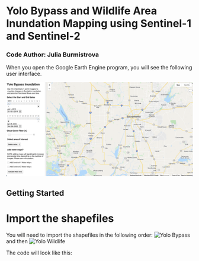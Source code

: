 # Yolo Bypass and Wildlife Area Inundation Mapping using Sentinel-1 and Sentinel-2
### Code Author: Julia Burmistrova

When you open the Google Earth Engine program, you will see the following user interface. 

![Google Earth Engine UI for Inundation Mapping](screenshots/ui_start.png)


## Getting Started
# Import the shapefiles
You will need to import the shapefiles in the following order: ![Yolo Bypass]([http://url/to/img.png](https://code.earthengine.google.com/?asset=users/valle/yolo_bypass)) and then ![Yolo Wildlife]([http://url/to/img.png]([https://code.earthengine.google.com/?asset=users/valle/yolo_bypass](https://code.earthengine.google.com/?asset=users/valle/yolo_wildlife)))

The code will look like this:

